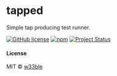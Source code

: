 # tapped

Simple tap producing test runner.

[![GitHub license](https://img.shields.io/badge/license-MIT-blue.svg)](https://raw.githubusercontent.com/w33ble/tapped/master/LICENSE)
[![npm](https://img.shields.io/npm/v/tapped.svg)](https://www.npmjs.com/package/tapped)
[![Project Status](https://img.shields.io/badge/status-experimental-orange.svg)](https://nodejs.org/api/documentation.html#documentation_stability_index)

#### License

MIT © [w33ble](https://github.com/w33ble)
